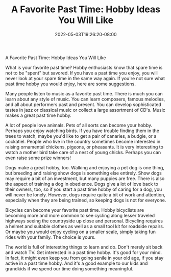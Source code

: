 ﻿---
title: "A Favorite Past Time:  Hobby Ideas You Will Like"
date: 2022-05-03T19:26:20-08:00
description: "Hobby Articles Tips for Web Success"
featured_image: "/images/Hobby Articles.jpg"
tags: ["Hobby Articles"]
---

A Favorite Past Time:  Hobby Ideas You Will Like

What is your favorite past time?  Hobby enthusiasts know that spare time is not to be "spent" but savored.  If you have a past time you enjoy, you will never look at your spare time in the same way again.  If you're not sure what past time hobby you would enjoy, here are some suggestions.

Many people listen to music as a favorite past time.  There is much you can learn about any style of music.  You can learn composers, famous melodies, and all about performers past and present.  You can develop sophisticated tastes in jazz or classical music or collect a large assortment of CD's.  Music makes a great past time hobby.

A lot of people love animals.  Pets of all sorts can become your hobby.  Perhaps you enjoy watching birds.  If you have trouble finding them in the trees to watch, maybe you'd like to get a pair of canaries, a budgie, or a cockatiel.  People who live in the country sometimes become interested in raising ornamental chickens, pigeons, or pheasants.  It is very interesting to watch a mother bird take care of a nest of young chicks.  Perhaps you can even raise some prize winners!

Dogs make a great hobby, too.  Walking and enjoying a pet dog is one thing, but breeding and raising show dogs is something else entirely.  Show dogs may require a bit of an investment, but many puppies are free.  There is also the aspect of training a dog in obedience.  Dogs give a lot of love back to their owners, too, so if you start a past time hobby of caring for a dog, you will never be lonely.  However, dogs require quite a bit of work and attention, especially when they are being trained, so keeping dogs is not for everyone.

Bicycles can become your favorite past time.  Hobby bicyclists are becoming more and more common to see cycling along lesser traveled highways seeing the countryside up close and personal.  Bicycling requires a helmet and suitable clothes as well as a small tool kit for roadside repairs.  Or maybe you would enjoy cycling on a smaller scale, simply taking fun rides with your family.  The choice is yours.

The world is full of interesting things to learn and do.  Don't merely sit back and watch TV.  Get interested in a past time hobby.  It's good for your mind.  In fact, it might even keep you from going senile in your old age, if you stay active in a past time hobby.  And it's a good example to our kids and grandkids if we spend our time doing something meaningful.

 



